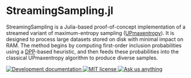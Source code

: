 # StreamingSampling.jl

StreamingSampling is a Julia-based proof-of-concept implementation of a streamed variant of maximum-entropy sampling ([UPmaxentropy](https://www.rdocumentation.org/packages/sampling/versions/2.11/topics/UPmaxentropy)). It is designed to process large datasets stored on disk with minimal impact on RAM. The method begins by computing first-order inclusion probabilities using a [DPP](https://dahtah.github.io/Determinantal.jl/dev/)-based heuristic, and then feeds these probabilities into the classical UPmaxentropy algorithm to produce diverse samples.

<a href="[https://cesmix-mit.github.io/PotentialLearning.jl/dev](https://julia.mit.edu/StreamingSampling.jl/dev/)">
<img alt="Development documentation" src="https://img.shields.io/badge/documentation-in%20development-orange?style=flat-square">
</a>
<a href="https://mit-license.org">
<img alt="MIT license" src="https://img.shields.io/badge/License-MIT-blue.svg?style=flat-square">
</a>
<a href="https://github.com/cesmix-mit/PotentialLearning.jl/issues/new">
<img alt="Ask us anything" src="https://img.shields.io/badge/Ask%20us-anything-1abc9c.svg?style=flat-square">
</a>
</a> 
<br />
<br />




